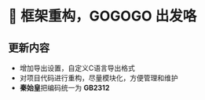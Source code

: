 # 🎉 框架重构，GOGOGO 出发咯

## 更新内容
- 增加导出设置，自定义C语言导出格式
- 对项目代码进行重构，尽量模块化，方便管理和维护
- **秦始皇**把编码统一为 **GB2312**
